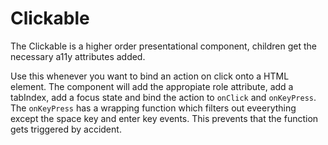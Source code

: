 # Clickable

The Clickable is a higher order presentational component, children get the necessary a11y attributes added.

Use this whenever you want to bind an action on click onto a HTML element. The component will add the appropiate role attribute, add a tabIndex, add a focus state and bind the action to `onClick` and `onKeyPress`. The `onKeyPress` has a wrapping function which filters out eveerything except the space key and enter key events. This prevents that the function gets triggered by accident.
